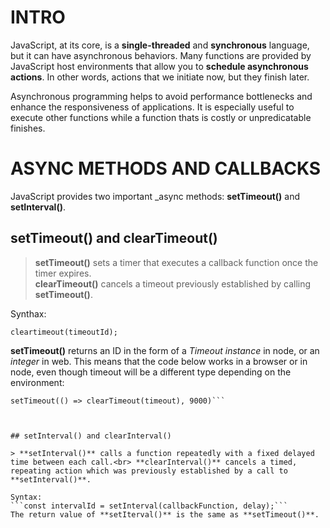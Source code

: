
# INTRO

JavaScript, at its core, is a **single-threaded** and **synchronous** language, but it can have asynchronous behaviors.
Many functions are provided by JavaScript host environments that allow you to **schedule asynchronous actions**. In other words, actions that we initiate now, but they finish later.

Asynchronous programming helps to avoid performance bottlenecks and enhance the responsiveness of applications. It is especially useful to execute other functions while a function thats is costly or unpredicatable finishes.

# ASYNC METHODS AND CALLBACKS

JavaScript provides two important _async methods: **setTimeout()** and **setInterval()**.

## setTimeout() and clearTimeout()

> **setTimeout()** sets a timer that executes a callback function once the timer expires.<br>**clearTimeout()** cancels a timeout previously established by calling **setTimeout()**. 

Synthax:
```const timeoutId = setTimeout(callbackFunction [, 'delay]);
cleartimeout(timeoutId);
```

**setTimeout()** returns an ID in the form of a *Timeout instance* in node, or an *integer* in web.
This means that the code below works in a browser or in node, even though timeout will be a different type depending on the environment:
```const timeout = setTimeout(() => console.log('FINISHED'), 10000)
setTimeout(() => clearTimeout(timeout), 9000)```



## setInterval() and clearInterval()

> **setInterval()** calls a function repeatedly with a fixed delayed time between each call.<br> **clearInterval()** cancels a timed, repeating action which was previously established by a call to **setInterval()**.

Syntax:
```const intervalId = setInterval(callbackFunction, delay);```
The return value of **setIterval()** is the same as **setTimeout()**.

